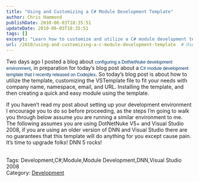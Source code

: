 ```yaml
---
title: "Using and Customizing a C# Module Development Template"
author: Chris Hammond
publishDate: 2010-06-03T18:35:51
updateDate: 2010-06-03T18:35:51
tags: []
excerpt: "Learn how to customize and utilize a C# module development template for DotNetNuke. Create modules with ease using this helpful guide. #DotNetNuke #CSharp #Development"
url: /2010/using-and-customizing-a-c-module-development-template  # Use the generated URL with year
---
```

<p>Two days ago I posted a blog about <a target="_blank" style="color: #003366; text-decoration: none; font-weight: normal; font-family: arial, helvetica, sans-serif; font-size: 12px;" href="https://www.dotnetnuke.com/Community/Blogs/tabid/825/EntryId/2630/My-DotNetNuke-Module-Development-Environment.aspx">configuring a DotNetNuke development environment</a>, in preparation for today’s blog post about a <a target="_blank" style="color: #003366; text-decoration: none; font-weight: normal; font-family: arial, helvetica, sans-serif; font-size: 12px;" href="https://christoctemplate.codeplex.com">C# module development template that I recently released on Codeplex</a>. So today’s blog post is about how to utilize the template, customizing the VSTemplate file to fit your needs with company name, namespace, email, and URL. Installing the template, and then creating a quick and easy module using the template.</p> <p>If you haven’t read my post about setting up your development environment I encourage you to do so before proceeding, as the steps I’m going to walk you through below assume you are running a similar environment to me. The following assumes you are using DotNetNuke V5+ and Visual Studio 2008, if you are using an older version of DNN and Visual Studio there are no guarantees that this template will do anything for you except cause pain. It’s time to upgrade folks! DNN 5 rocks!</p> <div> </div> <div class="tags">Tags: Development,C#;Module,Module Development,DNN,Visual Studio 2008</div> <div class="category">Category: <a href="https://www.dotnetnuke.com/Community/Blogs/tabid/825/CatID/9/Default.aspx">Development</a></div><img src="https://feeds.feedburner.com/~r/dnndaily/~4/lGP_NmnRV3o" height="1" width="1"/>


